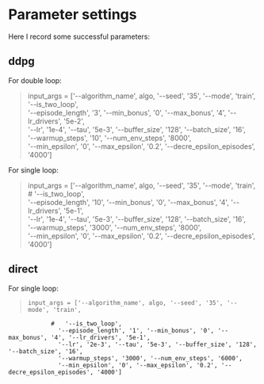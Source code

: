 # Parameter settings
Here I record some successful parameters:

## ddpg
For double loop:  
>    input_args = ['--algorithm_name', algo, '--seed', '35', '--mode', 'train',     
                  '--is_two_loop',  
                  '--episode_length', '3', '--min_bonus', '0', '--max_bonus', '4', '--lr_drivers', '5e-2',   
                  '--lr', '1e-4', '--tau', '5e-3', '--buffer_size', '128', '--batch_size', '16',     
                  '--warmup_steps', '10', '--num_env_steps', '8000',    
                  '--min_epsilon', '0', '--max_epsilon', '0.2', '--decre_epsilon_episodes', '4000'] 

For single loop:  
>    input_args = ['--algorithm_name', algo, '--seed', '35', '--mode', 'train',   
                #   '--is_two_loop',  
                  '--episode_length', '10', '--min_bonus', '0', '--max_bonus', '4', '--lr_drivers', '5e-1',   
                  '--lr', '1e-4', '--tau', '5e-3', '--buffer_size', '128', '--batch_size', '16',   
                  '--warmup_steps', '3000', '--num_env_steps', '8000',  
                  '--min_epsilon', '0', '--max_epsilon', '0.2', '--decre_epsilon_episodes', '4000']

## direct
For single loop:
>     input_args = ['--algorithm_name', algo, '--seed', '35', '--mode', 'train',   
                #   '--is_two_loop',  
                  '--episode_length', '1', '--min_bonus', '0', '--max_bonus', '4', '--lr_drivers', '5e-1',   
                  '--lr', '2e-3', '--tau', '5e-3', '--buffer_size', '128', '--batch_size', '16',   
                  '--warmup_steps', '3000', '--num_env_steps', '6000',  
                  '--min_epsilon', '0', '--max_epsilon', '0.2', '--decre_epsilon_episodes', '4000']